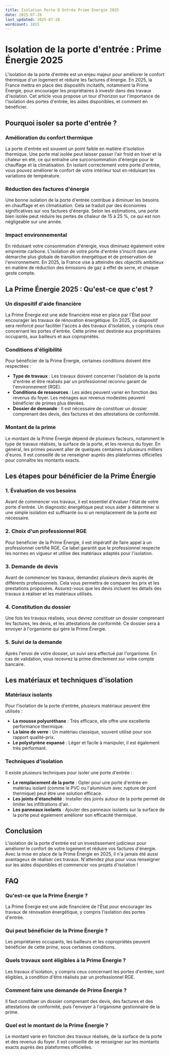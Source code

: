 ```yaml
---
title: Isolation Porte D Entrée Prime Énergie 2025
date: 2025-07-28
last_updated: 2025-07-28
wordcount: 1015
---
```


# Isolation de la porte d'entrée : Prime Énergie 2025

L'isolation de la porte d'entrée est un enjeu majeur pour améliorer le confort thermique d'un logement et réduire les factures d'énergie. En 2025, la France mettra en place des dispositifs incitatifs, notamment la Prime Énergie, pour encourager les propriétaires à investir dans des travaux d'isolation. Cet article vous propose un tour d'horizon sur l'importance de l'isolation des portes d'entrée, les aides disponibles, et comment en bénéficier.

## Pourquoi isoler sa porte d'entrée ?

### Amélioration du confort thermique

La porte d'entrée est souvent un point faible en matière d'isolation thermique. Une porte mal isolée peut laisser passer l'air froid en hiver et la chaleur en été, ce qui entraîne une surconsommation d'énergie pour le chauffage et la climatisation. En isolant correctement votre porte d'entrée, vous pouvez améliorer le confort de votre intérieur tout en réduisant les variations de température.

### Réduction des factures d'énergie

Une bonne isolation de la porte d'entrée contribue à diminuer les besoins en chauffage et en climatisation. Cela se traduit par des économies significatives sur vos factures d'énergie. Selon les estimations, une porte bien isolée peut réduire les pertes de chaleur de 15 à 25 %, ce qui est non négligeable sur une année.

### Impact environnemental

En réduisant votre consommation d'énergie, vous diminuez également votre empreinte carbone. L'isolation de votre porte d'entrée s'inscrit dans une démarche plus globale de transition énergétique et de préservation de l'environnement. En 2025, la France vise à atteindre des objectifs ambitieux en matière de réduction des émissions de gaz à effet de serre, et chaque geste compte.

## La Prime Énergie 2025 : Qu'est-ce que c'est ?

### Un dispositif d'aide financière

La Prime Énergie est une aide financière mise en place par l'État pour encourager les travaux de rénovation énergétique. En 2025, ce dispositif sera renforcé pour faciliter l'accès à des travaux d'isolation, y compris ceux concernant les portes d'entrée. Cette prime est destinée aux propriétaires occupants, aux bailleurs et aux copropriétés.

### Conditions d'éligibilité

Pour bénéficier de la Prime Énergie, certaines conditions doivent être respectées :

- **Type de travaux** : Les travaux doivent concerner l'isolation de la porte d'entrée et être réalisés par un professionnel reconnu garant de l'environnement (RGE).
- **Conditions de ressources** : Les aides peuvent varier en fonction des revenus du foyer. Les ménages aux revenus modestes peuvent bénéficier de primes plus élevées.
- **Dossier de demande** : Il est nécessaire de constituer un dossier comprenant des devis, des factures et des attestations de conformité.

### Montant de la prime

Le montant de la Prime Énergie dépend de plusieurs facteurs, notamment le type de travaux réalisés, la surface de la porte, et les revenus du foyer. En général, les primes peuvent aller de quelques centaines à plusieurs milliers d'euros. Il est conseillé de se renseigner auprès des plateformes officielles pour connaître les montants exacts.

## Les étapes pour bénéficier de la Prime Énergie

### 1. Évaluation de vos besoins

Avant de commencer vos travaux, il est essentiel d'évaluer l'état de votre porte d'entrée. Un diagnostic énergétique peut vous aider à déterminer si une simple isolation est suffisante ou si un remplacement de la porte est nécessaire.

### 2. Choix d'un professionnel RGE

Pour bénéficier de la Prime Énergie, il est impératif de faire appel à un professionnel certifié RGE. Ce label garantit que le professionnel respecte les normes en vigueur et utilise des matériaux adaptés pour l'isolation.

### 3. Demande de devis

Avant de commencer les travaux, demandez plusieurs devis auprès de différents professionnels. Cela vous permettra de comparer les prix et les prestations proposées. Assurez-vous que les devis incluent les détails des travaux à réaliser et les matériaux utilisés.

### 4. Constitution du dossier

Une fois les travaux réalisés, vous devrez constituer un dossier comprenant les factures, les devis, et les attestations de conformité. Ce dossier sera à envoyer à l'organisme qui gère la Prime Énergie.

### 5. Suivi de la demande

Après l'envoi de votre dossier, un suivi sera effectué par l'organisme. En cas de validation, vous recevrez la prime directement sur votre compte bancaire.

## Les matériaux et techniques d'isolation

### Matériaux isolants

Pour l'isolation de la porte d'entrée, plusieurs matériaux peuvent être utilisés :

- **La mousse polyuréthane** : Très efficace, elle offre une excellente performance thermique.
- **La laine de verre** : Un matériau classique, souvent utilisé pour son rapport qualité-prix.
- **Le polystyrène expansé** : Léger et facile à manipuler, il est également très performant.

### Techniques d'isolation

Il existe plusieurs techniques pour isoler une porte d'entrée :

- **Le remplacement de la porte** : Opter pour une porte d'entrée en matériau isolant (comme le PVC ou l'aluminium avec rupture de pont thermique) peut être une solution efficace.
- **Les joints d'étanchéité** : Installer des joints autour de la porte permet de limiter les infiltrations d'air.
- **Les panneaux isolants** : Ajouter des panneaux isolants sur la surface de la porte peut également améliorer son efficacité thermique.

## Conclusion

L'isolation de la porte d'entrée est un investissement judicieux pour améliorer le confort de votre logement et réduire vos factures d'énergie. Avec la mise en place de la Prime Énergie en 2025, il n'a jamais été aussi avantageux de réaliser ces travaux. N'attendez plus pour vous renseigner sur les aides disponibles et commencer vos projets d'isolation !

## FAQ

### Qu'est-ce que la Prime Énergie ?

La Prime Énergie est une aide financière de l'État pour encourager les travaux de rénovation énergétique, y compris l'isolation des portes d'entrée.

### Qui peut bénéficier de la Prime Énergie ?

Les propriétaires occupants, les bailleurs et les copropriétés peuvent bénéficier de cette prime, sous certaines conditions.

### Quels travaux sont éligibles à la Prime Énergie ?

Les travaux d'isolation, y compris ceux concernant les portes d'entrée, sont éligibles, à condition d'être réalisés par un professionnel RGE.

### Comment faire une demande de Prime Énergie ?

Il faut constituer un dossier comprenant des devis, des factures et des attestations de conformité, puis l'envoyer à l'organisme gestionnaire de la prime.

### Quel est le montant de la Prime Énergie ?

Le montant varie en fonction des travaux réalisés, de la surface de la porte et des revenus du foyer. Il est conseillé de se renseigner sur les montants exacts auprès des plateformes officielles.